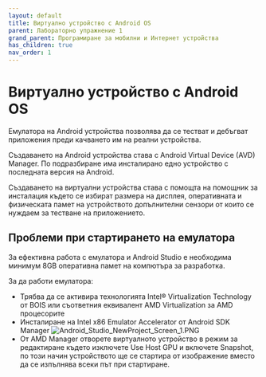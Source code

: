 ```yaml
---
layout: default
title: Виртуално устройство с Android OS
parent: Лабораторно упражнение 1
grand_parent: Програмиране за мобилни и Интернет устройства
has_children: true
nav_order: 1
---
```


# Виртуално устройство с Android OS

Емулатора на Android устройства позволява да се тестват и дебъгват приложения преди качването им на реални устройства.

Създаването на Android устройства става с Android Virtual Device (AVD) Manager. По подразбиране има инсталирано едно устройство с последната версия на Android.

Създаването на виртуални устройства става с помощта на помощник за инсталация където се избират размера на дисплея, оперативната и физическата памет на устройството допълнителни сензори от които се нуждаем за тестване на приложението.

## Проблеми при стартирането на емулатора

За ефективна работа с емулатора и Android Studio е необходима минимум 8GB оперативна памет на компютъра за разработка.

За да работи емулатора:

* Трябва да се активира технологията Intel® Virtualization Technology от BOIS или съответния еквивалент AMD Virtualization за AMD процесорите
* Инсталиране на Intel x86 Emulator Accelerator от Android SDK Manager ![Android\_Studio\_NewProject\_Screen\_1.PNG](https://github.com/theVelislavKolesnichenko/AndroidBasics/raw/master/Wiki/Images/Android\_SDK\_Manager\_1.PNG)
* От AMD Manager отворете виртуалното устройство в режим за редактиране където изключете Use Host GPU и включете Snapshot, по този начин устройството ще се стартира от изображение вместо да се изпълнява всеки път при стартиране.
